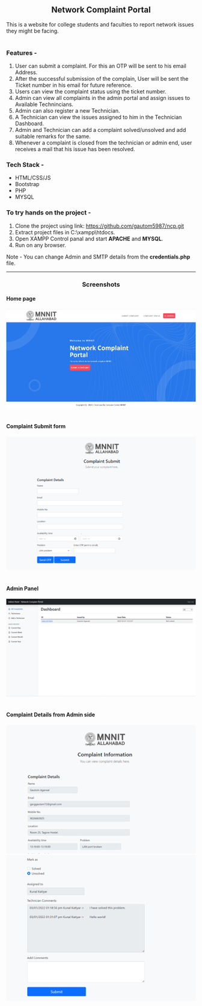 <h2 align="center"> <b>Network Complaint Portal</b> </h2>
This is a website for college students and faculties to report network issues they might be facing.
<br><br>

### Features - 

1. User can submit a complaint. For this an OTP will be sent to his email Address.
2. After the successful submission of the complain, User will be sent the Ticket number in his email for future reference.
3. Users can view the complaint status using the ticket number.
4. Admin can view all complaints in the admin portal and assign issues to Available Technincians.
5. Admin can also register a new Technician.
6. A Technician can view the issues assigned to him in the Technician Dashboard.
7. Admin and Technician can add a complaint solved/unsolved and add suitable remarks for the same.
8. Whenever a complaint is closed from the technician or admin end, user receives a mail that his issue has been resolved.


### Tech Stack - 
- HTML/CSS/JS
- Bootstrap
- PHP
- MYSQL


### To try hands on the project - <br />
1. Clone the project using link: https://github.com/gautom5987/ncp.git
2. Extract project files in C:\xampp\htdocs.
3. Open XAMPP Control panal and start <b>APACHE</b> and <b>MYSQL</b>.
4. Run on any browser.

Note - You can change Admin and SMTP details from the <b>credentials.php</b> file.
<br />
<hr>

<h3 align="center"> <b>Screenshots</b> </h3>

#### Home page
<div>
<img src="screenshots/p1.png">
</div>
<br>

#### Complaint Submit form
<div>
<img src="screenshots/p2.png">
</div><br>

#### Admin Panel
<div>
<img src="screenshots/p3.png">
</div><br>

#### Complaint Details from Admin side
<div>
<img src="screenshots/p4.png">
<img src="screenshots/p5.png"><br />
</div>











 

